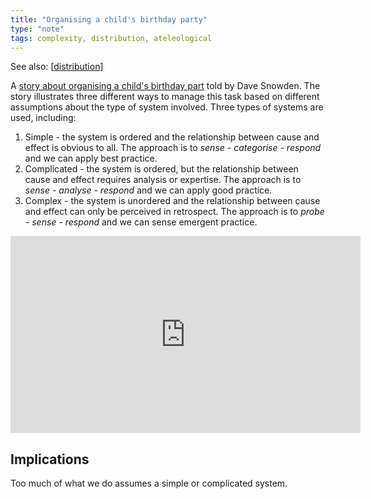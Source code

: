 ```yaml
---
title: "Organising a child's birthday party"
type: "note"
tags: complexity, distribution, ateleological
---
```


See also: [[distribution]]

A [story about organising a child's birthday part](https://cynefin.io/wiki/Children%27s_Party_story) told by Dave Snowden. The story illustrates three different ways to manage this task based on different assumptions about the type of system involved. Three types of systems are used, including:

1. Simple - the system is ordered and the relationship between cause and effect is obvious to all. The approach is to _sense - categorise - respond_ and we can apply best practice.
2. Complicated - the system is ordered, but the relationship between cause and effect requires analysis or expertise. The approach is to _sense - analyse - respond_ and we can apply good practice.
3. Complex - the system is unordered and the relationship between cause and effect can only be perceived in retrospect. The approach is to _probe - sense - respond_ and we can sense emergent practice.

<iframe width="560" height="315" src="https://www.youtube.com/embed/Miwb92eZaJg?si=Vzm7MrI6vs9Jp15a" title="YouTube video player" frameborder="0" allow="accelerometer; autoplay; clipboard-write; encrypted-media; gyroscope; picture-in-picture; web-share" allowfullscreen></iframe>

## Implications

Too much of what we do assumes a simple or complicated system.

[//begin]: # "Autogenerated link references for markdown compatibility"
[distribution]: distribution "Distribution"
[//end]: # "Autogenerated link references"